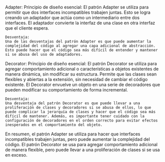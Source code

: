 Adapter:
    Principio de diseño esencial:
    El patrón Adapter se utiliza para permitir que dos interfaces incompatibles trabajen juntas. Esto se logra creando un adaptador que actúa como un intermediario entre dos interfaces. El adaptador convierte la interfaz de una clase en otra interfaz que el cliente espera.

    Desventaja:
    Una de las desventajas del patrón Adapter es que puede aumentar la complejidad del código al agregar una capa adicional de abstracción. Esto puede hacer que el código sea más difícil de entender y mantener si se abusa del uso de adaptadores.

Decorator:
    Principio de diseño esencial:
    El patrón Decorator se utiliza para agregar comportamiento adicional o características a objetos existentes de manera dinámica, sin modificar su estructura. Permite que las clases sean flexibles y abiertas a la extensión, sin necesidad de cambiar el código existente. El Decorator envuelve un objeto en una serie de decoradores que pueden modificar su comportamiento de forma incremental.

    Desventaja:
    Una desventaja del patrón Decorator es que puede llevar a una proliferación de clases y decoradores si se abusa de ellos, lo que puede complicar la jerarquía de clases y hacer que el código sea más difícil de mantener. Además, es importante tener cuidado con la configuración de decoradores en el orden correcto para evitar efectos inesperados en el comportamiento del objeto.

En resumen, el patrón Adapter se utiliza para hacer que interfaces incompatibles trabajen juntas, pero puede aumentar la complejidad del código. El patrón Decorator se usa para agregar comportamiento adicional de manera flexible, pero puede llevar a una proliferación de clases si se usa en exceso.